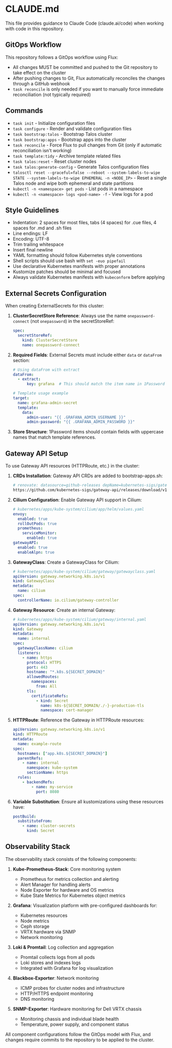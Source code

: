 # CLAUDE.md

This file provides guidance to Claude Code (claude.ai/code) when working with code in this repository.

## GitOps Workflow

This repository follows a GitOps workflow using Flux:

- All changes MUST be committed and pushed to the Git repository to take effect on the cluster
- After pushing changes to Git, Flux automatically reconciles the changes through a GitHub webhook
- `task reconcile` is only needed if you want to manually force immediate reconciliation (not typically required)

## Commands

- `task init` - Initialize configuration files
- `task configure` - Render and validate configuration files
- `task bootstrap:talos` - Bootstrap Talos cluster
- `task bootstrap:apps` - Bootstrap apps into the cluster
- `task reconcile` - Force Flux to pull changes from Git (only if automatic reconciliation isn't working)
- `task template:tidy` - Archive template related files
- `task talos:reset` - Reset cluster nodes
- `task talos:generate-config` - Generate Talos configuration files
- `talosctl reset --graceful=false --reboot --system-labels-to-wipe STATE --system-labels-to-wipe EPHEMERAL -n <NODE_IP>` - Reset a single Talos node and wipe both ephemeral and state partitions
- `kubectl -n <namespace> get pods` - List pods in a namespace
- `kubectl -n <namespace> logs <pod-name> -f` - View logs for a pod

## Style Guidelines

- Indentation: 2 spaces for most files, tabs (4 spaces) for .cue files, 4 spaces for .md and .sh files
- Line endings: LF
- Encoding: UTF-8
- Trim trailing whitespace
- Insert final newline
- YAML formatting should follow Kubernetes style conventions
- Shell scripts should use bash with `set -euo pipefail`
- Use declarative Kubernetes manifests with proper annotations
- Kustomize patches should be minimal and focused
- Always validate Kubernetes manifests with `kubeconform` before applying

## External Secrets Configuration

When creating ExternalSecrets for this cluster:

1. **ClusterSecretStore Reference**: Always use the name `onepassword-connect` (not `onepassword`) in the secretStoreRef:
   ```yaml
   spec:
     secretStoreRef:
       kind: ClusterSecretStore
       name: onepassword-connect
   ```

2. **Required Fields**: External Secrets must include either `data` or `dataFrom` section:
   ```yaml
   # Using dataFrom with extract
   dataFrom:
     - extract:
         key: grafana  # This should match the item name in 1Password

   # Template usage example
   target:
     name: grafana-admin-secret
     template:
       data:
         admin-user: "{{ .GRAFANA_ADMIN_USERNAME }}"
         admin-password: "{{ .GRAFANA_ADMIN_PASSWORD }}"
   ```

3. **Store Structure**: 1Password items should contain fields with uppercase names that match template references.

## Gateway API Setup

To use Gateway API resources (HTTPRoute, etc.) in the cluster:

1. **CRDs Installation**: Gateway API CRDs are added to bootstrap-apps.sh:
   ```bash
   # renovate: datasource=github-releases depName=kubernetes-sigs/gateway-api
   https://github.com/kubernetes-sigs/gateway-api/releases/download/v1.2.1/experimental-install.yaml
   ```

2. **Cilium Configuration**: Enable Gateway API support in Cilium:
   ```yaml
   # kubernetes/apps/kube-system/cilium/app/helm/values.yaml
   envoy:
     enabled: true
     rollOutPods: true
     prometheus:
       serviceMonitor:
         enabled: true
   gatewayAPI:
     enabled: true
     enableAlpn: true
   ```

3. **GatewayClass**: Create a GatewayClass for Cilium:
   ```yaml
   # kubernetes/apps/kube-system/cilium/gateway/gatewayclass.yaml
   apiVersion: gateway.networking.k8s.io/v1
   kind: GatewayClass
   metadata:
     name: cilium
   spec:
     controllerName: io.cilium/gateway-controller
   ```

4. **Gateway Resource**: Create an internal Gateway:
   ```yaml
   # kubernetes/apps/kube-system/cilium/gateway/internal.yaml
   apiVersion: gateway.networking.k8s.io/v1
   kind: Gateway
   metadata:
     name: internal
   spec:
     gatewayClassName: cilium
     listeners:
       - name: https
         protocol: HTTPS
         port: 443
         hostname: "*.k8s.${SECRET_DOMAIN}"
         allowedRoutes:
           namespaces:
             from: All
         tls:
           certificateRefs:
             - kind: Secret
               name: k8s-${SECRET_DOMAIN/./-}-production-tls
               namespace: cert-manager
   ```

5. **HTTPRoute**: Reference the Gateway in HTTPRoute resources:
   ```yaml
   apiVersion: gateway.networking.k8s.io/v1
   kind: HTTPRoute
   metadata:
     name: example-route
   spec:
     hostnames: ["app.k8s.${SECRET_DOMAIN}"]
     parentRefs:
       - name: internal
         namespace: kube-system
         sectionName: https
     rules:
       - backendRefs:
           - name: my-service
             port: 8080
   ```

6. **Variable Substitution**: Ensure all kustomizations using these resources have:
   ```yaml
   postBuild:
     substituteFrom:
       - name: cluster-secrets
         kind: Secret
   ```

## Observability Stack

The observability stack consists of the following components:

1. **Kube-Prometheus-Stack**: Core monitoring system
   - Prometheus for metrics collection and alerting
   - Alert Manager for handling alerts
   - Node Exporter for hardware and OS metrics
   - Kube State Metrics for Kubernetes object metrics

2. **Grafana**: Visualization platform with pre-configured dashboards for:
   - Kubernetes resources
   - Node metrics
   - Ceph storage
   - VRTX hardware via SNMP
   - Network monitoring

3. **Loki & Promtail**: Log collection and aggregation
   - Promtail collects logs from all pods
   - Loki stores and indexes logs
   - Integrated with Grafana for log visualization

4. **Blackbox-Exporter**: Network monitoring
   - ICMP probes for cluster nodes and infrastructure
   - HTTP/HTTPS endpoint monitoring
   - DNS monitoring

5. **SNMP-Exporter**: Hardware monitoring for Dell VRTX chassis
   - Monitoring chassis and individual blade health
   - Temperature, power supply, and component status

All component configurations follow the GitOps model with Flux, and changes require commits to the repository to be applied to the cluster.
